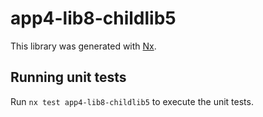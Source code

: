 # app4-lib8-childlib5

This library was generated with [Nx](https://nx.dev).

## Running unit tests

Run `nx test app4-lib8-childlib5` to execute the unit tests.
